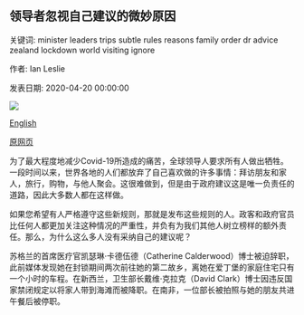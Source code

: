 ## 领导者忽视自己建议的微妙原因

关键词: minister leaders trips subtle rules reasons family order dr advice zealand lockdown world visiting ignore

作者: Ian Leslie

发表日期: 2020-04-20 00:00:00

![](https://ichef.bbci.co.uk/wwfeatures/live/624_351/images/live/p0/8b/14/p08b14zs.jpg)

[English](The%20subtle%20reasons%20why%20leaders%20ignore%20their%20own%20advice.md)

[原网页](https://www.bbc.com/worklife/article/20200420-the-subtle-reasons-why-leaders-ignore-their-own-advice)

为了最大程度地减少Covid-19所造成的痛苦，全球领导人要求所有人做出牺牲。一段时间以来，世界各地的人们都放弃了自己喜欢做的​​许多事情：拜访朋友和家人，旅行，购物，与他人聚会。这很难做到，但是由于政府建议这是唯一负责任的道路，因此大多数人都在这样做。

如果您希望有人严格遵守这些新规则，那就是发布这些规则的人。政客和政府官员比任何人都更加关注这种情况的严重性，并负有为我们其他人树立榜样的额外责任。那么，为什么这么多人没有采纳自己的建议呢？

苏格兰的首席医疗官凯瑟琳·卡德伍德（Catherine Calderwood）博士被迫辞职，此前媒体发现她在封锁期间两次前往她的第二故乡，离她在爱丁堡的家庭住宅只有一个小时的车程。在新西兰，卫生部长戴维·克拉克（David Clark）博士因违反国家禁闭规定以将家人带到海滩而被降职。在南非，一位部长被拍照与她的朋友共进午餐后被停职。